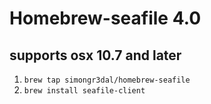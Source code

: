 Homebrew-seafile 4.0
===
supports osx 10.7 and later
---

1. ``brew tap simongr3dal/homebrew-seafile``
1. ``brew install seafile-client``
